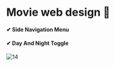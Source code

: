 # Movie web design 🍿


#### ✔ Side Navigation Menu
#### ✔ Day And Night Toggle

![14](https://github.com/sancoza-developer/movie-web-design-exercise/assets/140257603/43a1274c-a1d2-4b61-bc9f-14f83602df15)
